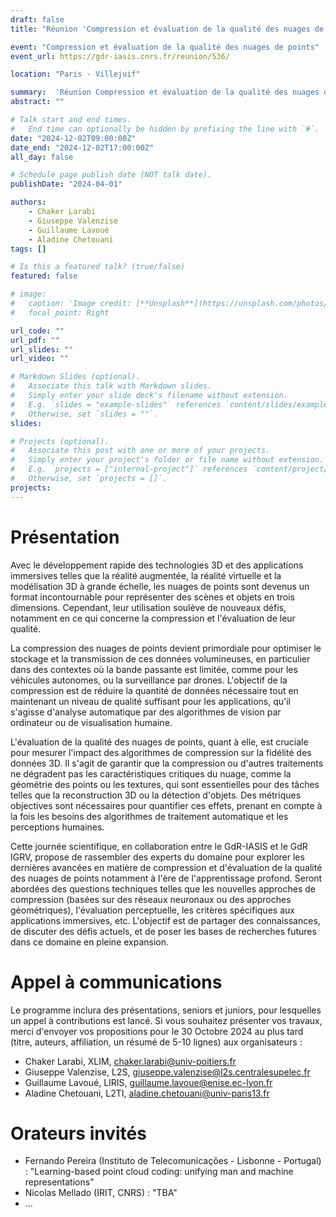 ```yaml
---
draft: false
title: "Réunion 'Compression et évaluation de la qualité des nuages de points (GdR IASIS - GdR IG-RV)'"

event: "Compression et évaluation de la qualité des nuages de points"
event_url: https://gdr-iasis.cnrs.fr/reunion/536/

location: "Paris - Villejuif"

summary:  'Réunion Compression et évaluation de la qualité des nuages de points (GdR IASIS - GdR IG-RV)'
abstract: ""

# Talk start and end times.
#   End time can optionally be hidden by prefixing the line with `#`.
date: "2024-12-02T09:00:00Z"
date_end: "2024-12-02T17:00:00Z"
all_day: false

# Schedule page publish date (NOT talk date).
publishDate: "2024-04-01"

authors:
    - Chaker Larabi
    - Giuseppe Valenzise
    - Guillaume Lavoué
    - Aladine Chetouani
tags: []

# Is this a featured talk? (true/false)
featured: false

# image:
#   caption: 'Image credit: [**Unsplash**](https://unsplash.com/photos/bzdhc5b3Bxs)'
#   focal_point: Right

url_code: ""
url_pdf: ""
url_slides: ""
url_video: ""

# Markdown Slides (optional).
#   Associate this talk with Markdown slides.
#   Simply enter your slide deck's filename without extension.
#   E.g. `slides = "example-slides"` references `content/slides/example-slides.md`.
#   Otherwise, set `slides = ""`.
slides:

# Projects (optional).
#   Associate this post with one or more of your projects.
#   Simply enter your project's folder or file name without extension.
#   E.g. `projects = ["internal-project"]` references `content/project/deep-learning/index.md`.
#   Otherwise, set `projects = []`.
projects:
---
```


# Présentation
Avec le développement rapide des technologies 3D et des applications immersives telles que la réalité augmentée, la réalité virtuelle et la modélisation 3D à grande échelle, les nuages de points sont devenus un format incontournable pour représenter des scènes et objets en trois dimensions. Cependant, leur utilisation soulève de nouveaux défis, notamment en ce qui concerne la compression et l'évaluation de leur qualité.

La compression des nuages de points devient primordiale pour optimiser le stockage et la transmission de ces données volumineuses, en particulier dans des contextes où la bande passante est limitée, comme pour les véhicules autonomes, ou la surveillance par drones. L'objectif de la compression est de réduire la quantité de données nécessaire tout en maintenant un niveau de qualité suffisant pour les applications, qu'il s'agisse d'analyse automatique par des algorithmes de vision par ordinateur ou de visualisation humaine.

L'évaluation de la qualité des nuages de points, quant à elle, est cruciale pour mesurer l'impact des algorithmes de compression sur la fidélité des données 3D. Il s'agit de garantir que la compression ou d'autres traitements ne dégradent pas les caractéristiques critiques du nuage, comme la géométrie des points ou les textures, qui sont essentielles pour des tâches telles que la reconstruction 3D ou la détection d'objets. Des métriques objectives sont nécessaires pour quantifier ces effets, prenant en compte à la fois les besoins des algorithmes de traitement automatique et les perceptions humaines.

Cette journée scientifique, en collaboration entre le GdR-IASIS et le GdR IGRV, propose de rassembler des experts du domaine pour explorer les dernières avancées en matière de compression et d'évaluation de la qualité des nuages de points notamment à l'ère de l'apprentissage profond. Seront abordées des questions techniques telles que les nouvelles approches de compression (basées sur des réseaux neuronaux ou des approches géométriques), l'évaluation perceptuelle, les critères spécifiques aux applications immersives, etc. L'objectif est de partager des connaissances, de discuter des défis actuels, et de poser les bases de recherches futures dans ce domaine en pleine expansion.

# Appel à communications
Le programme inclura des présentations, seniors et juniors, pour lesquelles un appel à contributions est lancé. Si vous souhaitez présenter vos travaux, merci d'envoyer vos propositions pour le 30 Octobre 2024 au plus tard (titre, auteurs, affiliation, un résumé de 5-10 lignes) aux organisateurs :

* Chaker Larabi, XLIM, chaker.larabi@univ-poitiers.fr
* Giuseppe Valenzise, L2S, giuseppe.valenzise@l2s.centralesupelec.fr
* Guillaume Lavoué, LIRIS, guillaume.lavoue@enise.ec-lyon.fr
* Aladine Chetouani, L2TI, aladine.chetouani@univ-paris13.fr

# Orateurs invités
* Fernando Pereira (Instituto de Telecomunicações - Lisbonne - Portugal) : "Learning-based point cloud coding: unifying man and machine representations"
* Nicolas Mellado (IRIT, CNRS) : "TBA" 
* ...
